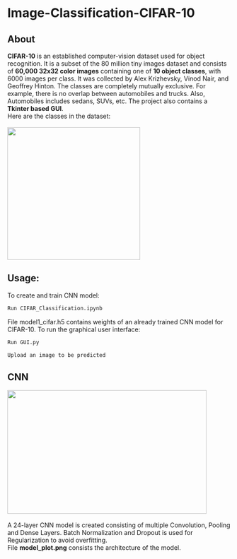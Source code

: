 # Image-Classification-CIFAR-10
## About
**CIFAR-10**  is an established computer-vision dataset used for object recognition. It is a subset of the 80 million tiny images dataset and consists of **60,000 32x32 color images** containing one of **10 object classes**, with 6000 images per class. It was collected by Alex Krizhevsky, Vinod Nair, and Geoffrey Hinton. The classes are completely mutually exclusive. For example, there is no overlap between automobiles and trucks. Also, Automobiles includes sedans, SUVs, etc. The project also contains a **Tkinter based GUI**. <br />Here are the classes in the dataset: <br /> <br />
<img src="https://paperswithcode.com/media/datasets/CIFAR-10-0000000431-b71f61c0_U5n3Glr.jpg" width="300" height="300"><br />
## Usage:
To create and train CNN model:
```bash
Run CIFAR_Classification.ipynb
``` 
File model1_cifar.h5 contains weights of an already trained CNN model for CIFAR-10. To run the graphical user interface:
```bash
Run GUI.py
``` 
```bash
Upload an image to be predicted
``` 
## CNN 
<img src="https://i.ibb.co/W5bgqzR/Capture.png" width="450" height="280"><br /><br />
A 24-layer CNN model is created consisting of multiple Convolution, Pooling and Dense Layers. Batch Normalization and Dropout is used for Regularization to avoid overfitting.<br />
File **model_plot.png** consists the architecture of the model.
